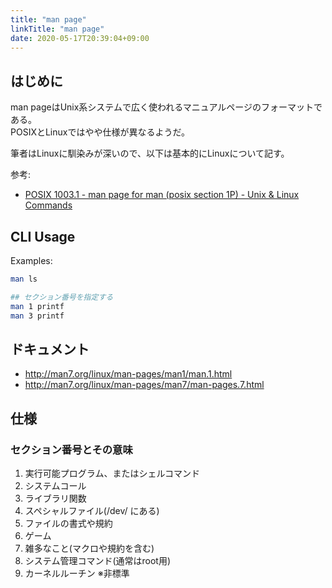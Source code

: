 ```yaml
---
title: "man page"
linkTitle: "man page"
date: 2020-05-17T20:39:04+09:00
---
```


## はじめに

man pageはUnix系システムで広く使われるマニュアルページのフォーマットである。  
POSIXとLinuxではやや仕様が異なるようだ。

筆者はLinuxに馴染みが深いので、以下は基本的にLinuxについて記す。

参考:

- [POSIX 1003\.1 \- man page for man \(posix section 1P\) \- Unix & Linux Commands](https://www.unix.com/man-page/posix/1P/man/)

## CLI Usage

Examples:

```sh
man ls

## セクション番号を指定する
man 1 printf
man 3 printf
```

## ドキュメント

- http://man7.org/linux/man-pages/man1/man.1.html
- http://man7.org/linux/man-pages/man7/man-pages.7.html

## 仕様
### セクション番号とその意味

1. 実行可能プログラム、またはシェルコマンド
1. システムコール
1. ライブラリ関数
1. スペシャルファイル(/dev/ にある)
1. ファイルの書式や規約
1. ゲーム
1. 雑多なこと(マクロや規約を含む)
1. システム管理コマンド(通常はroot用)
1. カーネルルーチン ※非標準

